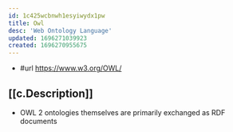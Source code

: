 ```yaml
---
id: 1c425wcbnwh1esyiwydx1pw
title: Owl
desc: 'Web Ontology Language'
updated: 1696271039923
created: 1696270955675
---
```


- #url https://www.w3.org/OWL/

## [[c.Description]]

- OWL 2 ontologies themselves are primarily exchanged as RDF documents
